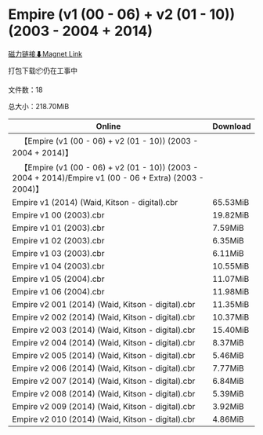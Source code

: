 # Empire (v1 (00 - 06) + v2 (01 - 10)) (2003 - 2004 + 2014)

[磁力链接⬇Magnet Link](magnet:?xt=urn:btih:8a02386f3e3383ffdd88c83aa9095f9065c23eb0&dn=Empire%20%28v1%20%2800%20-%2006%29%20%2B%20v2%20%2801%20-%2010%29%29%20%282003%20-%202004%20%2B%202014%29)

打包下载📦仍在工事中

文件数：18

总大小：218.70MiB

Online | Download
--- | ---
&emsp;【Empire (v1 (00 - 06) + v2 (01 - 10)) (2003 - 2004 + 2014)】 | 
&emsp;【Empire (v1 (00 - 06) + v2 (01 - 10)) (2003 - 2004 + 2014)/Empire v1 (00 - 06 + Extra) (2003 - 2004)】 | 
Empire v1 (2014) (Waid, Kitson - digital).cbr | 65.53MiB
Empire v1 00 (2003).cbr | 19.82MiB
Empire v1 01 (2003).cbr | 7.59MiB
Empire v1 02 (2003).cbr | 6.35MiB
Empire v1 03 (2003).cbr | 6.11MiB
Empire v1 04 (2003).cbr | 10.55MiB
Empire v1 05 (2004).cbr | 11.07MiB
Empire v1 06 (2004).cbr | 11.98MiB
Empire v2 001 (2014) (Waid, Kitson - digital).cbr | 11.35MiB
Empire v2 002 (2014) (Waid, Kitson - digital).cbr | 10.37MiB
Empire v2 003 (2014) (Waid, Kitson - digital).cbr | 15.40MiB
Empire v2 004 (2014) (Waid, Kitson - digital).cbr | 8.37MiB
Empire v2 005 (2014) (Waid, Kitson - digital).cbr | 5.46MiB
Empire v2 006 (2014) (Waid, Kitson - digital).cbr | 7.77MiB
Empire v2 007 (2014) (Waid, Kitson - digital).cbr | 6.84MiB
Empire v2 008 (2014) (Waid, Kitson - digital).cbr | 5.39MiB
Empire v2 009 (2014) (Waid, Kitson - digital).cbr | 3.92MiB
Empire v2 010 (2014) (Waid, Kitson - digital).cbr | 4.86MiB